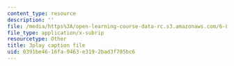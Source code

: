 ```yaml
---
content_type: resource
description: ''
file: /media/https%3A/open-learning-course-data-rc.s3.amazonaws.com/6-811-principles-and-practice-of-assistive-technology-fall-2014/0391be4616fa9463e3192bad3f705bc6_x18bMLW4eO4.srt
file_type: application/x-subrip
resourcetype: Other
title: 3play caption file
uid: 0391be46-16fa-9463-e319-2bad3f705bc6
---
```

